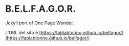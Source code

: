 # B.E.L.F.A.G.O.R.

[Jekyll](https://github.com/jekyll/jekyll) port of [One Page Wonder](https://github.com/IronSummitMedia/startbootstrap-one-page-wonder).

L'URL del sito è
[https://fablabtorino.github.io/belfagor/](https://fablabtorino.github.io/belfagor/)
